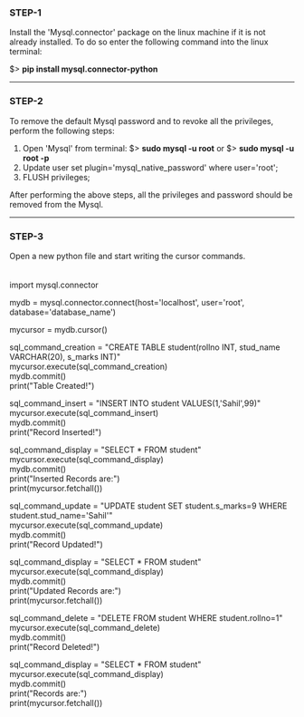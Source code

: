 ### STEP-1
Install the 'Mysql.connector' package on the linux machine if it is not already installed.
To do so enter the following command into the linux terminal:

$> **pip install mysql.connector-python**

---
### STEP-2
To remove the default Mysql password and to revoke all the privileges, perform the following steps:
1. Open 'Mysql' from terminal: $> **sudo mysql -u root** or $> **sudo mysql -u root -p**
2. Update user set plugin='mysql_native_password' where user='root';
3. FLUSH privileges;

After performing the above steps, all the privileges and password should be removed from the Mysql.

---
### STEP-3
Open a new python file and start writing the cursor commands.<br>
<br>
<br>
import mysql.connector<br>

mydb = mysql.connector.connect(host='localhost',
                               user='root',
                               database='database_name')<br>
                               
mycursor = mydb.cursor()<br>

sql_command_creation = "CREATE TABLE student(rollno INT, stud_name VARCHAR(20), s_marks INT)"<br>
mycursor.execute(sql_command_creation)<br>
mydb.commit()<br>
print("Table Created!")<br>

sql_command_insert = "INSERT INTO student VALUES(1,'Sahil',99)"<br>
mycursor.execute(sql_command_insert)<br>
mydb.commit()<br>
print("Record Inserted!")<br>

sql_command_display = "SELECT * FROM student"<br>
mycursor.execute(sql_command_display)<br>
mydb.commit()<br>
print("Inserted Records are:")<br>
print(mycursor.fetchall())<br>

sql_command_update = "UPDATE student SET student.s_marks=9 WHERE student.stud_name='Sahil'"<br>
mycursor.execute(sql_command_update)<br>
mydb.commit()<br>
print("Record Updated!")<br>

sql_command_display = "SELECT * FROM student"<br>
mycursor.execute(sql_command_display)<br>
mydb.commit()<br>
print("Updated Records are:")<br>
print(mycursor.fetchall())<br>

sql_command_delete = "DELETE FROM student WHERE student.rollno=1"<br>
mycursor.execute(sql_command_delete)<br>
mydb.commit()<br>
print("Record Deleted!")<br>

sql_command_display = "SELECT * FROM student"<br>
mycursor.execute(sql_command_display)<br>
mydb.commit()<br>
print("Records are:")<br>
print(mycursor.fetchall())<br>
